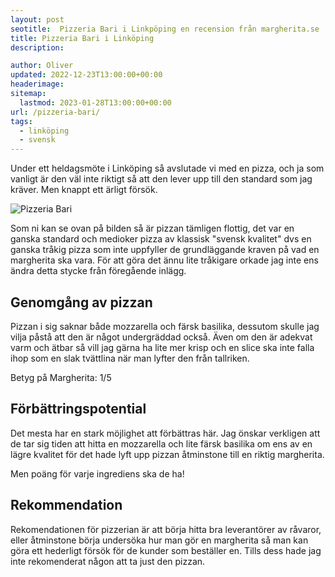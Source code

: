 ```yaml
---
layout: post
seotitle:  Pizzeria Bari i Linkpöping en recension från margherita.se
title: Pizzeria Bari i Linköping
description:

author: Oliver
updated: 2022-12-23T13:00:00+00:00
headerimage:
sitemap:
  lastmod: 2023-01-28T13:00:00+00:00
url: /pizzeria-bari/
tags:
  - linköping
  - svensk
---
```


Under ett heldagsmöte i Linköping så avslutade vi med en pizza, och ja som vanligt är den väl inte riktigt så att den lever upp till den standard som jag kräver. Men knappt ett ärligt försök.

![Pizzeria Bari](https://imgur.com/6a3U8aZ.jpg)

Som ni kan se ovan på bilden så är pizzan tämligen flottig, det var en ganska standard och medioker pizza av klassisk "svensk kvalitet" dvs en ganska tråkig pizza som inte uppfyller de grundläggande kraven på vad en margherita ska vara. För att göra det ännu lite tråkigare orkade jag inte ens ändra detta stycke från föregående inlägg.

## Genomgång av pizzan

Pizzan i sig saknar både mozzarella och färsk basilika, dessutom skulle jag vilja påstå att den är något undergräddad också. Även om den är adekvat varm och ätbar så vill jag gärna ha lite mer krisp och en slice ska inte falla ihop som en slak tvättlina när man lyfter den från tallriken.

Betyg på Margherita: 1/5

## Förbättringspotential

Det mesta har en stark möjlighet att förbättras här. Jag önskar verkligen att de tar sig tiden att hitta en mozzarella och lite färsk basilika om ens av en lägre kvalitet för det hade lyft upp pizzan åtminstone till en riktig margherita.

Men poäng för varje ingrediens ska de ha!

## Rekommendation

Rekomendationen för pizzerian är att börja hitta bra leverantörer av råvaror, eller åtminstone börja undersöka hur man gör en margherita så man kan göra ett hederligt försök för de kunder som beställer en. Tills dess hade jag inte rekomenderat någon att ta just den pizzan.
